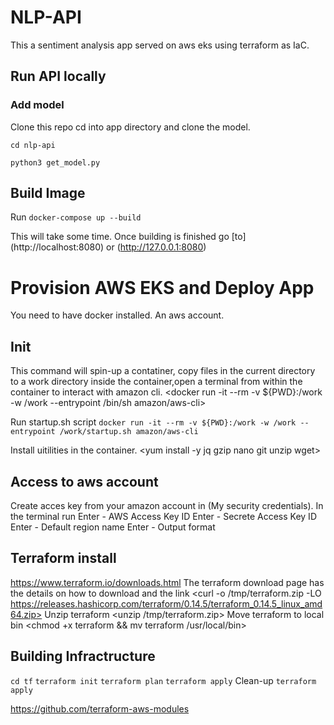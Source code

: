 # NLP-API

This a sentiment analysis app served on aws eks using terraform as IaC.

## Run API locally

### Add model
Clone this repo cd into app directory and clone the model.

```cd nlp-api```

```python3 get_model.py```

## Build Image

Run ```docker-compose up --build```

This will take some time.
Once building is finished go [to] (http://localhost:8080) or (http://127.0.0.1:8080)

# Provision AWS EKS and Deploy App

You need to have docker installed.
An aws account.

## Init

This command will spin-up a contatiner, copy files in the current directory
to a work directory inside the container,open a terminal from within the container to interact with amazon cli.
<docker run -it --rm -v ${PWD}:/work -w /work --entrypoint /bin/sh amazon/aws-cli>

Run startup.sh script
```docker run -it --rm -v ${PWD}:/work -w /work --entrypoint /work/startup.sh amazon/aws-cli```

Install uitilities in the container.
<yum install -y jq gzip nano git unzip wget>

## Access to aws account
Create acces key from your amazon account in (My security credentials).
In the terminal run <aws configure>
Enter - AWS Access Key ID
Enter - Secrete Access Key ID
Enter - Default region name
Enter - Output format

## Terraform install 
https://www.terraform.io/downloads.html
The terraform download page has the details on how to download and the link
<curl -o /tmp/terraform.zip -LO https://releases.hashicorp.com/terraform/0.14.5/terraform_0.14.5_linux_amd64.zip>
Unzip terraform
<unzip /tmp/terraform.zip>
Move terraform to local bin
<chmod +x terraform &&  mv terraform /usr/local/bin>

## Building Infractructure

```cd tf```
```terraform init```
```terraform plan```
```terraform apply```
Clean-up
```terraform apply```

https://github.com/terraform-aws-modules

